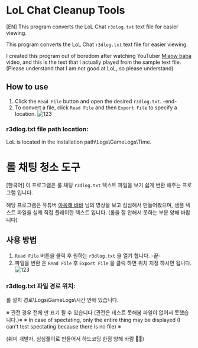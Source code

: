 # LoL Chat Cleanup Tools
[EN] 
This program converts the LoL Chat `r3dlog.txt` text file for easier viewing.

This program converts the LoL Chat `r3dlog.txt` text file for easier viewing.

I created this program out of boredom after watching YouTuber [Miaow baba](https://www.youtube.com/@Miaowbaba) video, and this is the text that I actually played from the sample text file.
(Please understand that I am not good at LoL, so please understand)

## How to use
1. Click the `Read File` button and open the desired `r3dlog.txt`. -end-
2. To convert a file, click `Read File` and then `Export File` to specify a location.
![123](https://github.com/YaMang0w0/LoLChatCleanup/assets/98645233/c683696c-222b-4fcc-89ac-790d03603b31)

### r3dlog.txt file path location:
LoL is located in the installation path\Logs\GameLogs\Time.
# 롤 채팅 청소 도구
[한국어] 
이 프로그램은 롤 채팅 `r3dlog.txt` 텍스트 파일을 보기 쉽게 변환 해주는 프로그램 입니다.

해당 프로그램은 유튜버 [야옹해 바바](https://www.youtube.com/@Miaowbaba) 님의 영상을 보고 심심해서 만들어봤으며, 샘플 텍스트 파일을 실제 직접 플레이한 텍스트 입니다.
(롤을 잘 안해서 못하는 부분 양해 바랍니다)


## 사용 방법
1. `Read File` 버튼을 클릭 후 원하는 `r3dlog.txt` 을 열기 합니다. -끝-
2. 파일을 변환 은 `Read File` 후 `Export File` 을 클릭 하면 위치 지정 하시면 됩니다.
![123](https://github.com/YaMang0w0/LoLChatCleanup/assets/98645233/c683696c-222b-4fcc-89ac-790d03603b31)

### r3dlog.txt 파일 경로 위치:
롤 설치 경로\Logs\GameLogs\시간 안에 있습니다.

※ 관전 경우 전체 만 표기 될 수 있습니다 (관전은 테스트 못해봄 파일이 없어서 못했습니다.)※
※ In case of spectating, only the entire thing may be displayed (I can't test spectating because there is no file) ※

(취미 개발자, 심심풀이로 만들어서 하드코딩 한점 양해 바람 😵‍💫)
